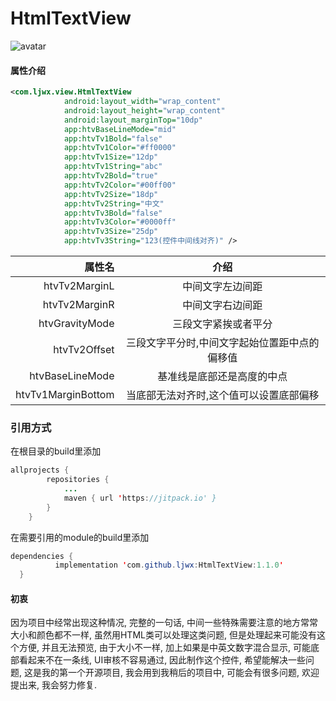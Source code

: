 # HtmlTextView
![avatar](https://github.com/ljwx/Image/blob/master/htmltextview.png)
#### 属性介绍
```xml
<com.ljwx.view.HtmlTextView
            android:layout_width="wrap_content"
            android:layout_height="wrap_content"
            android:layout_marginTop="10dp"
            app:htvBaseLineMode="mid"
            app:htvTv1Bold="false"
            app:htvTv1Color="#ff0000"
            app:htvTv1Size="12dp"
            app:htvTv1String="abc"
            app:htvTv2Bold="true"
            app:htvTv2Color="#00ff00"
            app:htvTv2Size="18dp"
            app:htvTv2String="中文"
            app:htvTv3Bold="false"
            app:htvTv3Color="#0000ff"
            app:htvTv3Size="25dp"
            app:htvTv3String="123(控件中间线对齐)" />
```
|   属性名  | 介绍 |
| --------:| :--: |
| htvTv2MarginL  | 中间文字左边间距 |
| htvTv2MarginR  | 中间文字右边间距 |
| htvGravityMode | 三段文字紧挨或者平分 |
| htvTv2Offset   | 三段文字平分时,中间文字起始位置距中点的偏移值 |
| htvBaseLineMode| 基准线是底部还是高度的中点 |
| htvTv1MarginBottom| 当底部无法对齐时,这个值可以设置底部偏移 |
### 引用方式
在根目录的build里添加
```java
allprojects {
		repositories {
			...
			maven { url 'https://jitpack.io' }
		}
	}
  ```
  在需要引用的module的build里添加
  ```java
  dependencies {
	        implementation 'com.github.ljwx:HtmlTextView:1.1.0'
	}
  ```
#### 初衷
因为项目中经常出现这种情况, 完整的一句话, 中间一些特殊需要注意的地方常常大小和颜色都不一样, 虽然用HTML类可以处理这类问题, 但是处理起来可能没有这个方便, 并且无法预览, 由于大小不一样, 加上如果是中英文数字混合显示, 可能底部看起来不在一条线, UI审核不容易通过, 因此制作这个控件, 希望能解决一些问题, 这是我的第一个开源项目, 我会用到我稍后的项目中, 可能会有很多问题, 欢迎提出来, 我会努力修复.

